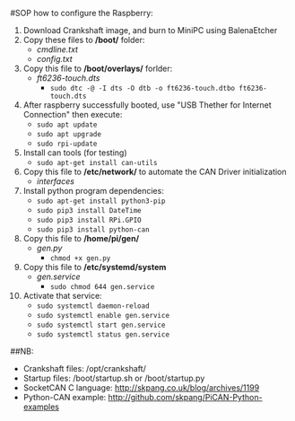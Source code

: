 #SOP how to configure the Raspberry:
1. Download Crankshaft image, and burn to MiniPC using BalenaEtcher
2. Copy these files to **/boot/** folder:
   - *cmdline.txt*
   - *config.txt*
3. Copy this file to **/boot/overlays/** forlder:
   - *ft6236-touch.dts*
      - `sudo dtc -@ -I dts -O dtb -o ft6236-touch.dtbo ft6236-touch.dts`
4. After raspberry successfully booted, use "USB Thether for Internet Connection" then execute:
   - `sudo apt update`
   - `sudo apt upgrade`
   - `sudo rpi-update`
5. Install can tools (for testing)
   - `sudo apt-get install can-utils`
6. Copy this file to **/etc/network/** to automate the CAN Driver initialization
   - *interfaces*
7. Install python program dependencies:
   - `sudo apt-get install python3-pip`
   - `sudo pip3 install DateTime`
   - `sudo pip3 install RPi.GPIO`
   - `sudo pip3 install python-can`
8. Copy this file to **/home/pi/gen/**
   - *gen.py*
	   - `chmod +x gen.py`
9. Copy this file to **/etc/systemd/system**
   - *gen.service*
	   - `sudo chmod 644 gen.service`
10. Activate that service:
	- `sudo systemctl daemon-reload`
	- `sudo systemctl enable gen.service`
	- `sudo systemctl start gen.service`
	- `sudo systemctl status gen.service`

##NB:
- Crankshaft files: /opt/crankshaft/
- Startup files: /boot/startup.sh or /boot/startup.py
- SocketCAN C language: http://skpang.co.uk/blog/archives/1199
- Python-CAN example: http://github.com/skpang/PiCAN-Python-examples
  
